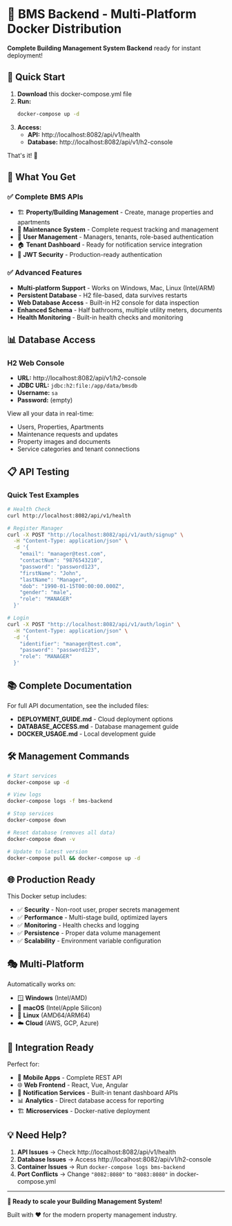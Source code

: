 # 🏢 BMS Backend - Multi-Platform Docker Distribution

**Complete Building Management System Backend** ready for instant deployment!

## 🚀 Quick Start

1. **Download** this docker-compose.yml file
2. **Run:**
   ```bash
   docker-compose up -d
   ```
3. **Access:**
   - **API:** http://localhost:8082/api/v1/health
   - **Database:** http://localhost:8082/api/v1/h2-console

That's it! 🎉

## 🎯 What You Get

### ✅ Complete BMS APIs
- 🏗️ **Property/Building Management** - Create, manage properties and apartments
- 🔧 **Maintenance System** - Complete request tracking and management
- 👥 **User Management** - Managers, tenants, role-based authentication
- 🏠 **Tenant Dashboard** - Ready for notification service integration
- 🔐 **JWT Security** - Production-ready authentication

### ✅ Advanced Features
- **Multi-platform Support** - Works on Windows, Mac, Linux (Intel/ARM)
- **Persistent Database** - H2 file-based, data survives restarts
- **Web Database Access** - Built-in H2 console for data inspection
- **Enhanced Schema** - Half bathrooms, multiple utility meters, documents
- **Health Monitoring** - Built-in health checks and monitoring

## 📊 Database Access

### H2 Web Console
- **URL:** http://localhost:8082/api/v1/h2-console
- **JDBC URL:** `jdbc:h2:file:/app/data/bmsdb`
- **Username:** `sa`
- **Password:** (empty)

View all your data in real-time:
- Users, Properties, Apartments
- Maintenance requests and updates
- Property images and documents
- Service categories and tenant connections

## 📋 API Testing

### Quick Test Examples

```bash
# Health Check
curl http://localhost:8082/api/v1/health

# Register Manager
curl -X POST "http://localhost:8082/api/v1/auth/signup" \
  -H "Content-Type: application/json" \
  -d '{
    "email": "manager@test.com",
    "contactNum": "9876543210",
    "password": "password123",
    "firstName": "John",
    "lastName": "Manager",
    "dob": "1990-01-15T00:00:00.000Z",
    "gender": "male",
    "role": "MANAGER"
  }'

# Login
curl -X POST "http://localhost:8082/api/v1/auth/login" \
  -H "Content-Type: application/json" \
  -d '{
    "identifier": "manager@test.com",
    "password": "password123",
    "role": "MANAGER"
  }'
```

## 📚 Complete Documentation

For full API documentation, see the included files:
- **DEPLOYMENT_GUIDE.md** - Cloud deployment options
- **DATABASE_ACCESS.md** - Database management guide  
- **DOCKER_USAGE.md** - Local development guide

## 🛠️ Management Commands

```bash
# Start services
docker-compose up -d

# View logs
docker-compose logs -f bms-backend

# Stop services
docker-compose down

# Reset database (removes all data)
docker-compose down -v

# Update to latest version
docker-compose pull && docker-compose up -d
```

## 🌐 Production Ready

This Docker setup includes:
- ✅ **Security** - Non-root user, proper secrets management
- ✅ **Performance** - Multi-stage build, optimized layers
- ✅ **Monitoring** - Health checks and logging
- ✅ **Persistence** - Proper data volume management
- ✅ **Scalability** - Environment variable configuration

## 🎭 Multi-Platform

Automatically works on:
- 🪟 **Windows** (Intel/AMD)
- 🍎 **macOS** (Intel/Apple Silicon)  
- 🐧 **Linux** (AMD64/ARM64)
- ☁️ **Cloud** (AWS, GCP, Azure)

## 🔗 Integration Ready

Perfect for:
- 📱 **Mobile Apps** - Complete REST API
- 🌐 **Web Frontend** - React, Vue, Angular
- 🔔 **Notification Services** - Built-in tenant dashboard APIs
- 📊 **Analytics** - Direct database access for reporting
- 🏗️ **Microservices** - Docker-native deployment

## 💡 Need Help?

1. **API Issues** → Check http://localhost:8082/api/v1/health
2. **Database Issues** → Access http://localhost:8082/api/v1/h2-console  
3. **Container Issues** → Run `docker-compose logs bms-backend`
4. **Port Conflicts** → Change `"8082:8080"` to `"8083:8080"` in docker-compose.yml

---

**🎉 Ready to scale your Building Management System!**

Built with ❤️ for the modern property management industry.